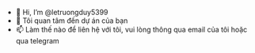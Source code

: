- 👋 Hi, I’m @letruongduy5399
- 👀 Tôi quan tâm đến dự án của  bạn
- 📫 Làm thế nào để liên hệ với tôi, vui lòng thông qua email của tôi hoặc qua  telegram

<!---
letruongduy5399/letruongduy5399 is a ✨ special ✨ repository because its `README.md` (this file) appears on your GitHub profile.
You can click the Preview link to take a look at your changes.
--->
